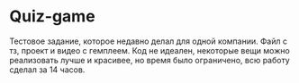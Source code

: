 # Quiz-game

Тестовое задание, которое недавно делал для одной компании.
Файл с тз, проект и видео с гемплеем. Код не идеален, некоторые вещи можно реализовать лучше и красивее, но время было ограничено, всю работу сделал за 14 часов.
